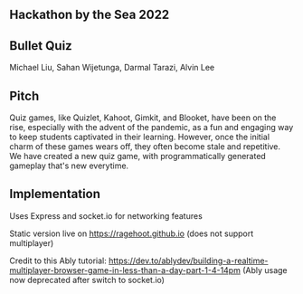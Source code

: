 ## Hackathon by the Sea 2022

## Bullet Quiz

Michael Liu, Sahan Wijetunga, Darmal Tarazi, Alvin Lee

## Pitch

Quiz games, like Quizlet, Kahoot, Gimkit, and Blooket, have been on the rise, especially with the advent of the pandemic, as a fun and engaging way to keep students captivated in their learning. However, once the initial charm of these games wears off, they often become stale and repetitive. We have created a new quiz game, with programmatically generated gameplay that's new everytime.

## Implementation

Uses Express and socket.io for networking features

Static version live on https://ragehoot.github.io (does not support multiplayer)

Credit to this Ably tutorial: https://dev.to/ablydev/building-a-realtime-multiplayer-browser-game-in-less-than-a-day-part-1-4-14pm
(Ably usage now deprecated after switch to socket.io)
